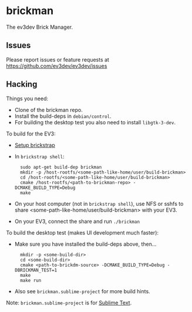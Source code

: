 brickman
========

The ev3dev Brick Manager.

Issues
------

Please report issues or feature requests at https://github.com/ev3dev/ev3dev/issues

Hacking
-------

Things you need:
* Clone of the brickman repo.
* Install the build-deps in `debian/control`.
* For building the desktop test you also need to install `libgtk-3-dev`.

To build for the EV3:
* [Setup brickstrap]
* In `brickstrap shell`:

        sudo apt-get build-dep brickman
        mkdir -p /host-rootfs/<some-path-like-home/user/build-brickman>
        cd /host-rootfs/<some-path-like-home/user/build-brickman>
        cmake /host-rootfs/<path-to-brickman-repo> -DCMAKE_BUILD_TYPE=Debug
        make

* On your host computer (not in `brickstrap shell`), use NFS or sshfs to share
<some-path-like-home/user/build-brickman> with your EV3.
* On your EV3, connect the share and run `./brickman`

To build the desktop test (makes UI development much faster):
* Make sure you have installed the build-deps above, then...

        mkdir -p <some-build-dir>
        cd <some-build-dir>
        cmake <path-to-brickdm-source> -DCMAKE_BUILD_TYPE=Debug -DBRICKMAN_TEST=1
        make
        make run

* Also see `brickman.sublime-project` for more build hints.

Note: `brickman.sublime-project` is for [Sublime Text].

[Setup brickstrap]: https://github.com/ev3dev/ev3dev/wiki/Using-brickstrap-to-cross-compile-and-debug
[Sublime Text]: http://www.sublimetext.com/
